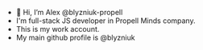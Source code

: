 - 👋 Hi, I’m Alex @blyzniuk-propell
- I'm full-stack JS developer in Propell Minds company.
- This is my work account.
- My main github profile is @blyzniuk

<!---
blyzniuk-propell/blyzniuk-propell is a ✨ special ✨ repository because its `README.md` (this file) appears on your GitHub profile.
You can click the Preview link to take a look at your changes.
--->
